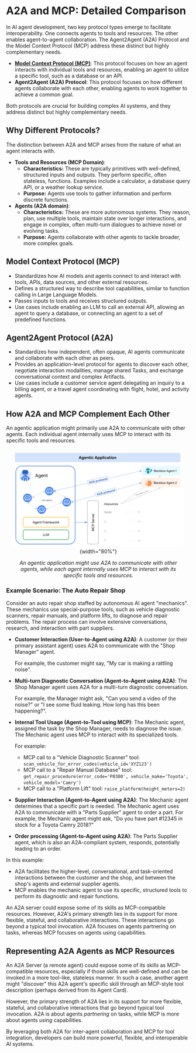 # A2A and MCP: Detailed Comparison

In AI agent development, two key protocol types emerge to facilitate
interoperability. One connects agents to tools and resources. The other enables
agent-to-agent collaboration. The Agent2Agent (A2A) Protocol and the Model
Context Protocol (MCP) address these distinct but highly complementary needs.

 -  **[Model Context Protocol (MCP)](https://modelcontextprotocol.io/)**: This protocol focuses on how an agent interacts with individual tools and resources, enabling an agent to utilize a specific tool, such as a database or an API.
 -  **Agent2Agent (A2A) Protocol**: This protocol focuses on how different agents collaborate with each other, enabling agents to work together to achieve a common goal.

Both protocols are crucial for building complex AI systems, and they address
distinct but highly complementary needs.

## Why Different Protocols?

The distinction between A2A and MCP arises from the nature of what an agent
interacts with.

 -  **Tools and Resources (MCP Domain)**:
    -  **Characteristics:** These are typically primitives with well-defined,
        structured inputs and outputs. They perform specific, often stateless,
        functions. Examples include a calculator, a database query API, or a
        weather lookup service.
    -  **Purpose:** Agents use tools to gather information and perform discrete
        functions.
 -  **Agents (A2A domain)**:
    -  **Characteristics:** These are more autonomous systems. They reason,
        plan, use multiple tools, maintain state over longer interactions, and
        engage in complex, often multi-turn dialogues to achieve novel or
        evolving tasks.
    -  **Purpose:** Agents collaborate with other agents to tackle broader, more
        complex goals.
## Model Context Protocol (MCP)

-  Standardizes how AI models and agents connect to and interact with tools,
        APIs, data sources, and other external resources.
-  Defines a structured way to describe tool capabilities, similar to
        function calling in Large Language Models.
-  Passes inputs to tools and receives structured outputs.
-  Use cases include enabling an LLM to call an external API, allowing an
        agent to query a database, or connecting an agent to a set of predefined
        functions.

## Agent2Agent Protocol (A2A)

-  Standardizes how independent, often opaque, AI agents communicate and
        collaborate with each other as peers.
-  Provides an application-level protocol for agents to discover each other,
        negotiate interaction modalities, manage shared Tasks, and exchange
        conversational context and complex Artifacts.
-  Use cases include a customer service agent delegating an inquiry to a
        billing agent, or a travel agent coordinating with flight, hotel, and
        activity agents.


## How A2A and MCP Complement Each Other

An agentic application might primarily use A2A to communicate with other agents.
Each individual agent internally uses MCP to interact with its specific tools
and resources.

<div style="text-align: center; margin: 20px;" markdown>

![Diagram showing A2A and MCP working together. A User interacts with Agent A using A2A. Agent A interacts with Agent B using A2A. Agent B uses MCP to interact with Tool 1 and Tool 2.](../assets/a2a-mcp.png){width="80%"}

_An agentic application might use A2A to communicate with other agents, while each agent internally uses MCP to interact with its specific tools and resources._

</div>

### Example Scenario: The Auto Repair Shop

Consider an auto repair shop staffed by autonomous AI agent "mechanics".
These mechanics use special-purpose tools, such as vehicle diagnostic scanners,
repair manuals, and platform lifts, to diagnose and repair problems. The repair
process can involve extensive conversations, research, and interaction with part
suppliers.

-   **Customer Interaction (User-to-Agent using A2A)**: A customer (or their
    primary assistant agent) uses A2A to communicate with the "Shop Manager"
    agent.

    For example, the customer might say, "My car is making a rattling noise".
-   **Multi-turn Diagnostic Conversation (Agent-to-Agent using A2A)**: The Shop
    Manager agent uses A2A for a multi-turn diagnostic conversation.

    For example,
    the Manager might ask, "Can you send a video of the noise?" or "I see
    some fluid leaking. How long has this been happening?".
-   **Internal Tool Usage (Agent-to-Tool using MCP)**: The Mechanic agent,
    assigned the task by the Shop Manager, needs to diagnose the issue. The
    Mechanic agent uses MCP to interact with its specialized tools.

    For example:
    -   MCP call to a "Vehicle Diagnostic Scanner" tool:
        `scan_vehicle_for_error_codes(vehicle_id='XYZ123')`
    -   MCP call to a "Repair Manual Database" tool:
        `get_repair_procedure(error_code='P0300', vehicle_make='Toyota',
        vehicle_model='Camry')`
    -   MCP call to a "Platform Lift" tool: `raise_platform(height_meters=2)`
-   **Supplier Interaction (Agent-to-Agent using A2A)**: The Mechanic agent
    determines that a specific part is needed. The Mechanic agent uses A2A to
    communicate with a "Parts Supplier" agent to order a part.
    For example, the
    Mechanic agent might ask, "Do you have part #12345 in stock for a Toyota Camry 2018?"
-   **Order processing (Agent-to-Agent using A2A)**: The Parts Supplier agent,
    which is also an A2A-compliant system, responds, potentially leading to an
    order.

In this example:

-   A2A facilitates the higher-level, conversational, and task-oriented
    interactions between the customer and the shop, and between the shop's
    agents and external supplier agents.
-   MCP enables the mechanic agent to use its specific, structured tools to
    perform its diagnostic and repair functions.

An A2A server could expose some of its skills as MCP-compatible resources.
However, A2A's primary strength lies in its support for more flexible, stateful,
and collaborative interactions. These interactions go beyond a typical tool
invocation. A2A focuses on agents partnering on tasks, whereas MCP focuses on
agents using capabilities.

## Representing A2A Agents as MCP Resources

An A2A Server (a remote agent) could expose some of its skills as MCP-compatible resources, especially if those skills are well-defined and can be invoked in a more tool-like, stateless manner. In such a case, another agent might "discover" this A2A agent's specific skill through an MCP-style tool description (perhaps derived from its Agent Card).

However, the primary strength of A2A lies in its support for more flexible, stateful, and collaborative interactions that go beyond typical tool invocation. A2A is about agents *partnering* on tasks, while MCP is more about agents *using* capabilities.

By leveraging both A2A for inter-agent collaboration and MCP for tool integration, developers can build more powerful, flexible, and interoperable AI systems.

